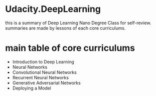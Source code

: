 # Udacity.DeepLearning
this is a summary of Deep Learning Nano Degree Class for self-review.
summaries are made by lessons of each core curriculums.

# main table of core curriculums
* Introduction to Deep Learning
* Neural Networks
* Convolutional Neural Networks
* Recurrent Neural Networks
* Generative Adversarial Networks
* Deploying a Model
